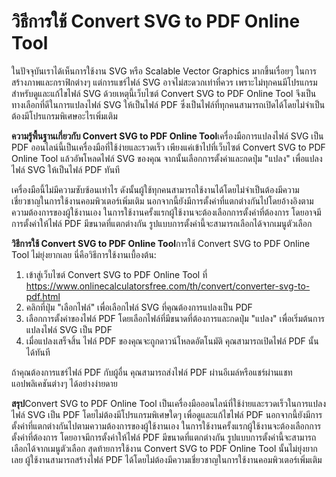 วิธีการใช้ Convert SVG to PDF Online Tool
=========================================

ในปัจจุบันเราได้เห็นการใช้งาน SVG หรือ Scalable Vector Graphics มากขึ้นเรื่อยๆ ในการสร้างภาพและกราฟิกต่างๆ แต่การแชร์ไฟล์ SVG อาจไม่สะดวกเท่าที่ควร เพราะไม่ทุกคนมีโปรแกรมสำหรับดูและแก้ไขไฟล์ SVG ด้วยเหตุนี้เว็บไซต์ Convert SVG to PDF Online Tool จึงเป็นทางเลือกที่ดีในการแปลงไฟล์ SVG ให้เป็นไฟล์ PDF ซึ่งเป็นไฟล์ที่ทุกคนสามารถเปิดได้โดยไม่จำเป็นต้องมีโปรแกรมพิเศษอะไรเพิ่มเติม

**ความรู้พื้นฐานเกี่ยวกับ Convert SVG to PDF Online Tool**เครื่องมือการแปลงไฟล์ SVG เป็น PDF ออนไลน์นี้เป็นเครื่องมือที่ใช้ง่ายและรวดเร็ว เพียงแค่เข้าไปที่เว็บไซต์ Convert SVG to PDF Online Tool แล้วอัพโหลดไฟล์ SVG ของคุณ จากนั้นเลือกการตั้งค่าและกดปุ่ม "แปลง" เพื่อแปลงไฟล์ SVG ให้เป็นไฟล์ PDF ทันที

เครื่องมือนี้ไม่มีความซับซ้อนเท่าไร ดังนั้นผู้ใช้ทุกคนสามารถใช้งานได้โดยไม่จำเป็นต้องมีความเชี่ยวชาญในการใช้งานคอมพิวเตอร์เพิ่มเติม นอกจากนี้ยังมีการตั้งค่าที่แตกต่างกันไปโดยอ้างอิงตามความต้องการของผู้ใช้งานเอง ในการใช้งานครั้งแรกผู้ใช้งานจะต้องเลือกการตั้งค่าที่ต้องการ โดยอาจมีการตั้งค่าให้ไฟล์ PDF มีขนาดที่แตกต่างกัน รูปแบบการตั้งค่านี้จะสามารถเลือกได้จากเมนูตัวเลือก

**วิธีการใช้ Convert SVG to PDF Online Tool**การใช้ Convert SVG to PDF Online Tool ไม่ยุ่งยากเลย นี่คือวิธีการใช้งานเบื้องต้น:

1. เข้าสู่เว็บไซต์ Convert SVG to PDF Online Tool ที่ <https://www.onlinecalculatorsfree.com/th/convert/converter-svg-to-pdf.html>
2. คลิกที่ปุ่ม "เลือกไฟล์" เพื่อเลือกไฟล์ SVG ที่คุณต้องการแปลงเป็น PDF
3. เลือกการตั้งค่าของไฟล์ PDF โดยเลือกไฟล์ที่มีขนาดที่ต้องการและกดปุ่ม "แปลง" เพื่อเริ่มต้นการแปลงไฟล์ SVG เป็น PDF
4. เมื่อแปลงเสร็จสิ้น ไฟล์ PDF ของคุณจะถูกดาวน์โหลดอัตโนมัติ คุณสามารถเปิดไฟล์ PDF นั้นได้ทันที

ถ้าคุณต้องการแชร์ไฟล์ PDF กับผู้อื่น คุณสามารถส่งไฟล์ PDF ผ่านอีเมล์หรือแชร์ผ่านแชทแอปพลิเคชันต่างๆ ได้อย่างง่ายดาย

**สรุป**Convert SVG to PDF Online Tool เป็นเครื่องมือออนไลน์ที่ใช้ง่ายและรวดเร็วในการแปลงไฟล์ SVG เป็น PDF โดยไม่ต้องมีโปรแกรมพิเศษใดๆ เพื่อดูและแก้ไขไฟล์ PDF นอกจากนี้ยังมีการตั้งค่าที่แตกต่างกันไปตามความต้องการของผู้ใช้งานเอง ในการใช้งานครั้งแรกผู้ใช้งานจะต้องเลือกการตั้งค่าที่ต้องการ โดยอาจมีการตั้งค่าให้ไฟล์ PDF มีขนาดที่แตกต่างกัน รูปแบบการตั้งค่านี้จะสามารถเลือกได้จากเมนูตัวเลือก สุดท้ายการใช้งาน Convert SVG to PDF Online Tool นั้นไม่ยุ่งยากเลย ผู้ใช้งานสามารถสร้างไฟล์ PDF ได้โดยไม่ต้องมีความเชี่ยวชาญในการใช้งานคอมพิวเตอร์เพิ่มเติม